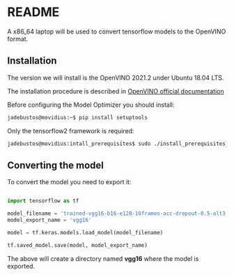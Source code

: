 # README

A x86_64 laptop will be used to convert tensorflow models to the OpenVINO format.

## Installation

The version we will install is the OpenVINO 2021.2 under Ubuntu 18.04 LTS.

The installation procedure is described in [OpenVINO official documentation](https://docs.openvino.ai/2021.2/openvino_docs_install_guides_installing_openvino_linux.html)

Before configuring the Model Optimizer you should install:

```bash
jadebustos@movidius:~$ pip install setuptools
```

Only the tensorflow2 framework is required:

```bash
jadebustos@movidius:intall_prerequisites$ sudo ./install_prerequisites_tf2.sh
```

## Converting the model

To convert the model you need to export it:

```python

import tensorflow as tf

model_filename = 'trained-vgg16-b16-e128-16frames-acc-dropout-0.5-alt3.h5'
model_export_name = 'vgg16'

model = tf.keras.models.load_model(model_filename)

tf.saved_model.save(model, model_export_name)
```

The above will create a directory named **vgg16** where the model is exported.